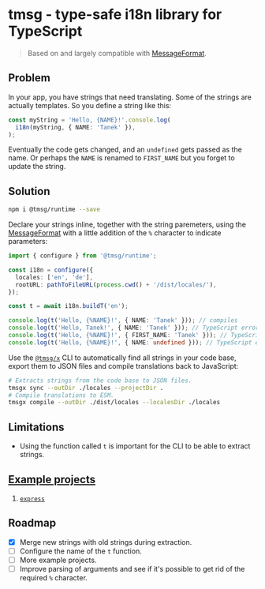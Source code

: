 # tmsg - type-safe i18n library for TypeScript

> Based on and largely compatible with [MessageFormat](http://messageformat.github.io/messageformat/).

## Problem

In your app, you have strings that need translating. Some of the strings are actually templates. So you define a string like this:

```ts
const myString = 'Hello, {NAME}!'.console.log(
  i18n(myString, { NAME: 'Tanek' }),
);
```

Eventually the code gets changed, and an `undefined` gets passed as the name. Or perhaps the `NAME` is renamed to `FIRST_NAME` but you forget to update the string.

## Solution

```sh
npm i @tmsg/runtime --save
```

Declare your strings inline, together with the string paremeters, using the [MessageFormat](http://messageformat.github.io/messageformat/) with a little addition of the `%` character to indicate parameters:

```ts
import { configure } from '@tmsg/runtime';

const i18n = configure({
  locales: ['en', 'de'],
  rootURL: pathToFileURL(process.cwd() + '/dist/locales/'),
});

const t = await i18n.buildT('en');

console.log(t('Hello, {%NAME}!', { NAME: 'Tanek' })); // compiles
console.log(t('Hello, Tanek!', { NAME: 'Tanek' })); // TypeScript error!
console.log(t('Hello, {%NAME}!', { FIRST_NAME: 'Tanek' })); // TypeScript error!
console.log(t('Hello, {%NAME}!', { NAME: undefined })); // TypeScript error!
```

Use the [`@tmsg/x`](/packages/x) CLI to automatically find all strings in your code base, export them to JSON files and compile translations back to JavaScript:

```sh
# Extracts strings from the code base to JSON files.
tmsgx sync --outDir ./locales --projectDir .
# Compile translations to ESM.
tmsgx compile --outDir ./dist/locales --localesDir ./locales
```

## Limitations

- Using the function called `t` is important for the CLI to be able to extract strings.

## [Example projects](/examples/)

1. [`express`](/examples/express)

## Roadmap

- [x] Merge new strings with old strings during extraction.
- [ ] Configure the name of the `t` function.
- [ ] More example projects.
- [ ] Improve parsing of arguments and see if it's possible to get rid of the required `%` character.
